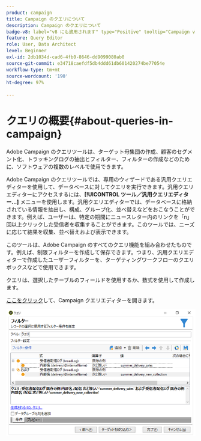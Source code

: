 ```yaml
---
product: campaign
title: Campaign のクエリについて
description: Campaign のクエリについて
badge-v8: label="v8 にも適用されます" type="Positive" tooltip="Campaign v8 にも適用されます"
feature: Query Editor
role: User, Data Architect
level: Beginner
exl-id: 2db1034d-cad6-4fb0-8646-dd9099080ab0
source-git-commit: e34718caefdf5db4ddd61db601420274be77054e
workflow-type: tm+mt
source-wordcount: '190'
ht-degree: 97%

---
```


# クエリの概要{#about-queries-in-campaign}



Adobe Campaign のクエリツールは、ターゲット母集団の作成、顧客のセグメント化、トラッキングログの抽出とフィルター、フィルターの作成などのために、ソフトウェアの複数のレベルで使用できます。

Adobe Campaign のクエリツールでは、専用のウィザードである汎用クエリエディターを使用して、データベースに対してクエリを実行できます。汎用クエリエディターにアクセスするには、**[!UICONTROL ツール／汎用クエリエディター...]** メニューを使用します。汎用クエリエディターでは、データベースに格納されている情報を抽出し、構成、グループ化、並べ替えなどをおこなうことができます。例えば、ユーザーは、特定の期間にニュースレター内のリンクを「n」回以上クリックした受信者を収集することができます。このツールでは、ニーズに応じて結果を収集、並べ替えおよび表示できます。

このツールは、Adobe Campaign のすべてのクエリ機能を組み合わせたものです。例えば、制限フィルターを作成して保存できます。つまり、汎用クエリエディターで作成したユーザーフィルターを、ターゲティングワークフローのクエリボックスなどで使用できます。

クエリは、選択したテーブルのフィールドを使用するか、数式を使用して作成します。

[ここをクリック](../../workflow/using/query.md)して、Campaign クエリエディターを開きます。

![](assets/query_recipients_4.png)
